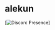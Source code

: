 # alekun

[![Discord Presence](https://lanyard-profile-readme.vercel.app/api/493878038505979904?bg=31241a&borderRadius=6px)]

